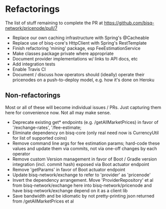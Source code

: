 # Refactorings

The list of stuff remaining to complete the PR at https://github.com/bisq-network/pricenode/pull/7

 - Replace our own caching infrastructure with Spring's @Cacheable
 - Replace use of bisq-core's HttpClient with Spring's RestTemplate
 - Finish refactoring 'mining' package, esp FeeEstimationService
 - Make classes package private where appropriate
 - Document provider implementations w/ links to API docs, etc
 - Add integration tests
 - Enable Travis CI
 - Document / discuss how operators should (ideally) operate their pricenodes on a push-to-deploy model, e.g. how it's done on Heroku

## Non-refactorings

Most or all of these will become individual issues / PRs. Just capturing them here for convenience now. Not all may make sense.

 - Deprecate existing get* endpoints (e.g. /getAllMarketPrices) in favor of '/exchange-rates', '/fee-estimate;
 - Eliminate dependency on bisq-core (only real need now is CurrencyUtil for list of supported coins)
 - Remove command line args for fee estimation params; hard-code these values and update them via commits,
   not via one-off changes by each operator
 - Remove custom Version management in favor of Boot / Gradle version integration (incl. commit hash) exposed via Boot
   actuator endpoint
 - Remove 'getParams' in favor of Boot actuator endpoint
 - Update bisq-network/exchange to refer to 'provider' as 'pricenode'
 - Invert the dependency arrangement. Move 'ProviderRepository' et al from bisq-network/exchange here into
   bisq-network/pricenode and have bisq-network/exchange depend on it as a client lib
 - Save bandwidth and be idiomatic by not pretty-printing json returned from /getAllMarketPrices et al
